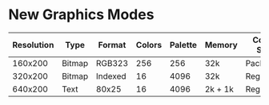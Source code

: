 # New Graphics Modes

Resolution | Type    | Format  | Colors | Palette | Memory  | Color Src
-----------|---------|---------|--------|---------|---------|----------------
160x200    | Bitmap  | RGB323  | 256    | 256     | 32k     | Packed
320x200    | Bitmap  | Indexed | 16     | 4096    | 32k     | Registers
640x200    | Text    | 80x25   | 16     | 4096    | 2k + 1k | Registers
